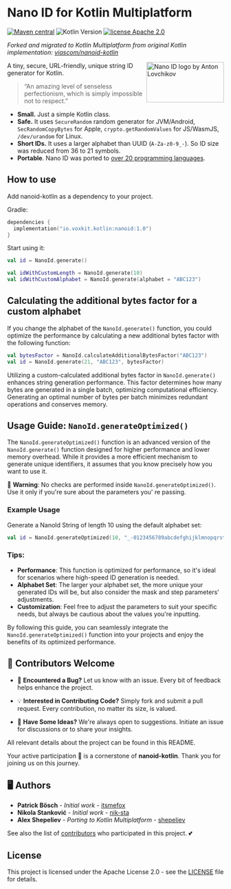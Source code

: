 # Nano ID for Kotlin Multiplatform

<a href="https://github.com/voxkit/nanoid-kotlin/releases"><img src="https://img.shields.io/maven-central/v/io.voxkit.kotlin/nanoid" alt="Maven central"></a>
<img src="https://img.shields.io/badge/Kotlin-2.1.21-%238052ff?logo=kotlin" alt="Kotlin Version">
<a href="http://www.apache.org/licenses/"><img src="https://img.shields.io/badge/license-Apache_2.0-blue.svg" alt="license Apache 2.0"></a>

_Forked and migrated to Kotlin Multiplatform from original Kotlin implementation: [viascom/nanoid-kotlin](https://github.com/viascom/nanoid-kotlin)_

<img src="./logo.svg" align="right" alt="Nano ID logo by Anton Lovchikov" width="180" height="94">

A tiny, secure, URL-friendly, unique string ID generator for Kotlin.

> “An amazing level of senseless perfectionism, which is simply impossible not to respect.”

* **Small.** Just a simple Kotlin class.
* **Safe.** It uses `SecureRandom` random generator for JVM/Android, `SecRandomCopyBytes` for Apple, `crypto.getRandomValues` for JS/WasmJS, `/dev/urandom` for Linux.
* **Short IDs.** It uses a larger alphabet than UUID (`A-Za-z0-9_-`). So ID size was reduced from 36 to 21 symbols.
* **Portable**. Nano ID was ported
  to [over 20 programming languages](https://github.com/ai/nanoid/blob/main/README.md#other-programming-languages).

## How to use

Add nanoid-kotlin as a dependency to your project.

Gradle:
```gradle.kts
dependencies {
  implementation("io.voxkit.kotlin:nanoid:1.0")
}
```

Start using it:

```kotlin
val id = NanoId.generate()
```

```kotlin
val idWithCustomLength = NanoId.generate(10)
val idWithCustomAlphabet = NanoId.generate(alphabet = "ABC123")
```

## Calculating the additional bytes factor for a custom alphabet

If you change the alphabet of the `NanoId.generate()` function, you could optimize the performance by calculating a new additional
bytes factor with the following function:

```kotlin
val bytesFactor = NanoId.calculateAdditionalBytesFactor("ABC123")
val id = NanoId.generate(21, "ABC123", bytesFactor)
```

Utilizing a custom-calculated additional bytes factor in `NanoId.generate()` enhances string generation performance. This factor
determines how many bytes are generated in a single batch, optimizing computational efficiency. Generating an optimal number
of bytes per batch minimizes redundant operations and conserves memory.

## Usage Guide: `NanoId.generateOptimized()`

The `NanoId.generateOptimized()` function is an advanced version of the `NanoId.generate()` function designed for higher performance and
lower memory overhead. While it provides a more efficient mechanism to generate unique identifiers, it assumes that you
know precisely how you want to use it.

🚫 **Warning**: No checks are performed inside `NanoId.generateOptimized()`. Use it only if you're sure about the parameters you'
re passing.

### Example Usage

Generate a NanoId String of length 10 using the default alphabet set:

```kotlin
val id = NanoId.generateOptimized(10, "_-0123456789abcdefghijklmnopqrstuvwxyzABCDEFGHIJKLMNOPQRSTUVWXYZ", 63, 16)
```

### Tips:

- **Performance**: This function is optimized for performance, so it's ideal for scenarios where high-speed ID
  generation is needed.
- **Alphabet Set**: The larger your alphabet set, the more unique your generated IDs will be, but also consider the mask
  and step parameters' adjustments.
- **Customization**: Feel free to adjust the parameters to suit your specific needs, but always be cautious about the
  values you're inputting.

By following this guide, you can seamlessly integrate the `NanoId.generateOptimized()` function into your projects and enjoy the
benefits of its optimized performance.

## 🌱 Contributors Welcome

- 🐛 **Encountered a Bug?** Let us know with an issue. Every bit of feedback helps enhance the project.

- 💡 **Interested in Contributing Code?** Simply fork and submit a pull request. Every contribution, no matter its size, is valued.

- 📣 **Have Some Ideas?** We're always open to suggestions. Initiate an issue for discussions or to share your insights.

All relevant details about the project can be found in this README.

Your active participation 🤝 is a cornerstone of **nanoid-kotlin**. Thank you for joining us on this journey.

## 🖥️ Authors

* **Patrick Bösch** - *Initial work* - [itsmefox](https://github.com/itsmefox)
* **Nikola Stanković** - *Initial work* - [nik-sta](https://github.com/nik-sta)
* **Alex Shepeliev** - *Porting to Kotlin Multiplatform* - [shepeliev](https://github.com/shepeliev)

See also the list of [contributors](https://github.com/voxkit/nanoid-kotlin/contributors) who participated in this
project. 💕

## License

This project is licensed under the Apache License 2.0 - see the [LICENSE](LICENSE) file for details.
